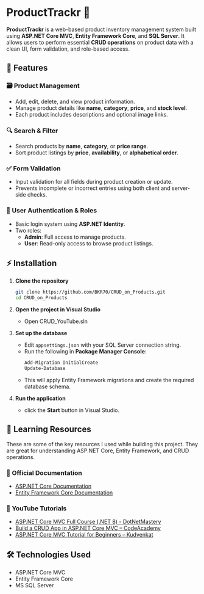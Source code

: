 # ProductTrackr 🚀
**ProductTrackr** is a web-based product inventory management system built using **ASP.NET Core MVC**, **Entity Framework Core**, and **SQL Server**. It allows users to perform essential **CRUD operations** on product data with a clean UI, form validation, and role-based access.

## 🚀 Features

### 🗃️ Product Management  
- Add, edit, delete, and view product information.  
- Manage product details like **name**, **category**, **price**, and **stock level**.  
- Each product includes descriptions and optional image links.

### 🔍 Search & Filter  
- Search products by **name**, **category**, or **price range**.  
- Sort product listings by **price**, **availability**, or **alphabetical order**.  

### ✅ Form Validation  
- Input validation for all fields during product creation or update.  
- Prevents incomplete or incorrect entries using both client and server-side checks.

### 👤 User Authentication & Roles  
- Basic login system using **ASP.NET Identity**.  
- Two roles:  
  - **Admin**: Full access to manage products.  
  - **User**: Read-only access to browse product listings.

## ⚡ Installation
1. **Clone the repository**
   ```bash
   git clone https://github.com/BKR70/CRUD_on_Products.git
   cd CRUD_on_Products

2. **Open the project in Visual Studio**
   - Open CRUD_YouTube.sln
    
3. **Set up the database**
   - Edit `appsettings.json` with your SQL Server connection string.
   - Run the following in **Package Manager Console**:
     ```bash
     Add-Migration InitialCreate
     Update-Database
     ```
   - This will apply Entity Framework migrations and create the required database schema.
     
4. **Run the application**
   - click the **Start** button in Visual Studio.

## 📖 Learning Resources
These are some of the key resources I used while building this project. They are great for understanding ASP.NET Core, Entity Framework, and CRUD operations.

### 📘 Official Documentation
- [ASP.NET Core Documentation](https://dotnettutorials.net/lesson/introduction-asp-net-core-mvc/)
- [Entity Framework Core Documentation](https://dotnettutorials.net/lesson/entity-framework-core/)

### 🎥 YouTube Tutorials
- [ASP.NET Core MVC Full Course (.NET 8) - 
DotNetMastery](https://www.youtube.com/watch?v=AopeJjkcRvU)
- [Build a CRUD App in ASP.NET Core MVC – CodeAcademy](https://www.youtube.com/watch?v=BfEjDD8mWYg)
- [ASP.NET Core MVC Tutorial for Beginners – Kudvenkat](https://www.youtube.com/playlist?list=PL6n9fhu94yhWKHkcL7RJmmXyxkuFB3KSl)


## 🛠️ Technologies Used
   -    ASP.NET Core MVC
   -    Entity Framework Core
   -    MS SQL Server
